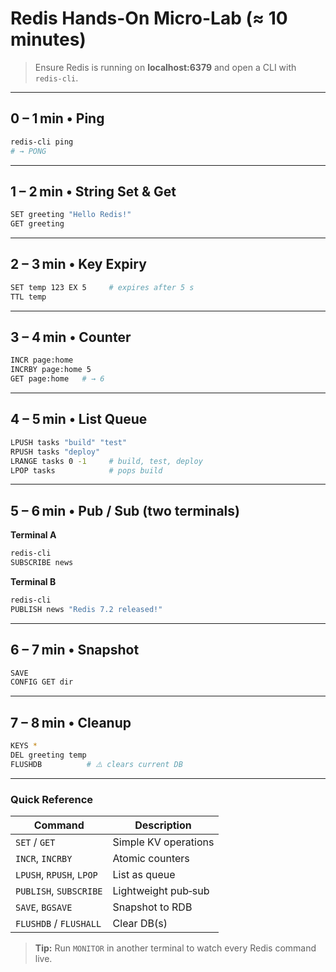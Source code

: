 # Redis Hands-On Micro-Lab (≈ 10 minutes)

> Ensure Redis is running on **localhost:6379** and open a CLI with `redis-cli`.

---

## 0 – 1 min • Ping

```bash
redis-cli ping
# → PONG
```

---

## 1 – 2 min • String Set & Get

```bash
SET greeting "Hello Redis!"
GET greeting
```

---

## 2 – 3 min • Key Expiry

```bash
SET temp 123 EX 5     # expires after 5 s
TTL temp
```

---

## 3 – 4 min • Counter

```bash
INCR page:home
INCRBY page:home 5
GET page:home   # → 6
```

---

## 4 – 5 min • List Queue

```bash
LPUSH tasks "build" "test"
RPUSH tasks "deploy"
LRANGE tasks 0 -1     # build, test, deploy
LPOP tasks            # pops build
```

---

## 5 – 6 min • Pub / Sub (two terminals)

**Terminal A**

```bash
redis-cli
SUBSCRIBE news
```

**Terminal B**

```bash
redis-cli
PUBLISH news "Redis 7.2 released!"
```

---

## 6 – 7 min • Snapshot

```bash
SAVE
CONFIG GET dir
```

---

## 7 – 8 min • Cleanup

```bash
KEYS *
DEL greeting temp
FLUSHDB          # ⚠️ clears current DB
```

---

### Quick Reference

| Command | Description |
|---------|-------------|
| `SET` / `GET` | Simple KV operations |
| `INCR`, `INCRBY` | Atomic counters |
| `LPUSH`, `RPUSH`, `LPOP` | List as queue |
| `PUBLISH`, `SUBSCRIBE` | Lightweight pub‑sub |
| `SAVE`, `BGSAVE` | Snapshot to RDB |
| `FLUSHDB` / `FLUSHALL` | Clear DB(s) |

> **Tip:** Run `MONITOR` in another terminal to watch every Redis command live.
    